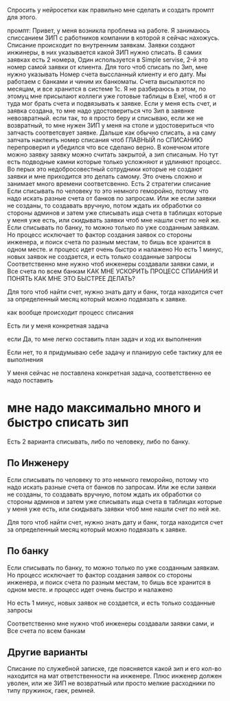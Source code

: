 Спросить у нейросетки как правильно мне сделать и создать промпт для этого. 

промпт:
	Привет, у меня возникла проблема на работе. Я занимаюсь списсанием ЗИП с работников компании в которой я сейчас нахожусь. Списание происходит по внутренним заявкам. Заявки создают инжинеры, в них указывается какой ЗИП нужно списать. В самих заявках есть 2 номера, Один используется в Simple servise, 2-й это номер самой заявки от клиента. Для того чтоб списать по Зип, мне нужно указывать Номер счета выссланный клиенту и его дату. Мы работаем с банками и чиним их банкоматы. Счета высылаются по месяцам, и все хранится в системе 1с. Я не разбираюсь в этом, по этомуц мне присылают коллеги уже готовые таблицы в Exel, чтоб  я от туда мог брать счета и подвязывать к заявке. Если у меня есть счет, и заявка создана, то мне надо удостовериться что Зип в заявнке невозвратный. если так, то я просто беру и списываю, если же не возвратный, то мне нужен ЗИП у меня на столе и удостовериться что запчасть соответсвует заявке. Дальше как обычно списать, а на саму запчать наклеить номер списания чтоб ГЛАВНЫЙ по СПИСАНИЮ перепроверил и убедился что все сделано верно. В конечном итоге можно заявку заявку можно считать закрытой, а зип списаным. 
	Но тут есть подводные камни которые только усложняют и удлиняют процесс. Во перых это недобросовестный сотрудники которые не создают заявки и мне приходится это делать самому. Это очень сложно и занимает много времени соответсвенно. 
	Есть 2 стратегии списание
	Если списывать по человеку то это немного геморойно, потому что надо искать разные счета от банков по запросам. Или же если заявки не созданы, то создавать вручную, потом ждать их обработки со стороны админов и затем уже списывать ища счета в таблицах которые у меня уже есть, или скидывать заявки чтоб мне нашли счет по ней же.
	Если списывать по банку, то можно только по уже созданным заявкам. Но процесс исключает то фактор создания заявок со стороны инженера, и поиск счета по разным местам, то бишь все хранится в одном месте. и процесс идет очень быстро и налажено
	Но есть 1 минус, новых заявок не создается, и есть только созданные запросы
	Соответственно мне нужно чтоб инженеры  создавали заявки сами, и Все счета по всем банкам
	КАК МНЕ УСКОРИТЬ ПРОЦЕСС СПИАНИЯ И ПОНЯТЬ КАК МНЕ ЭТО БЫСТРЕЕ ДЕЛАТЬ?

Для того чтоб найти счет, нужно знать дату и банк, тогда находится счет за определенный месяц который можно подвязать к заявке.


как вообще происходит процесс списания

Есть ли у меня конкретная задача

если Да, то мне легко составить план задач и ход их выполнения

Если нет, то я придумываю себе задачу и планирую себе тактику для ее выполнения

У меня сейчас не поставлена конкретная задача, соответственно ее надо поставить

# мне надо максимально много и быстро списать  зип

Есть 2 варианта списывать, либо по человеку, либо по банку.

## По Инженеру

Если списывать по человеку то это немного геморойно, потому что надо искать разные счета от банков по запросам. Или же если заявки не созданы, то создавать вручную, потом ждать их обработки со стороны админов и затем уже списывать ища счета в таблицах которые у меня уже есть, или скидывать заявки чтоб мне нашли счет по ней же.

Для того чтоб найти счет, нужно знать дату и банк, тогда находится счет за определенный месяц который можно подвязать к заявке.

## По банку

Если списывать по банку, то можно только по уже созданным заявкам. Но процесс исключает то фактор создания заявок со стороны инженера, и поиск счета по разным местам, то бишь все хранится в одном месте. и процесс идет очень быстро и налажено

Но есть 1 минус, новых заявок не создается, и есть только созданные запросы

Соответственно мне нужно чтоб инженеры  создавали заявки сами, и Все счета по всем банкам

## Другие варианты

Списание по служебной записке, где поясняется какой зип и его кол-во находится на мат ответственности на инженере. Плюс инженер должен уволен, или же ЗИП не возвратный или просто мелкие расходники по типу пружинок, гаек, ремней.





